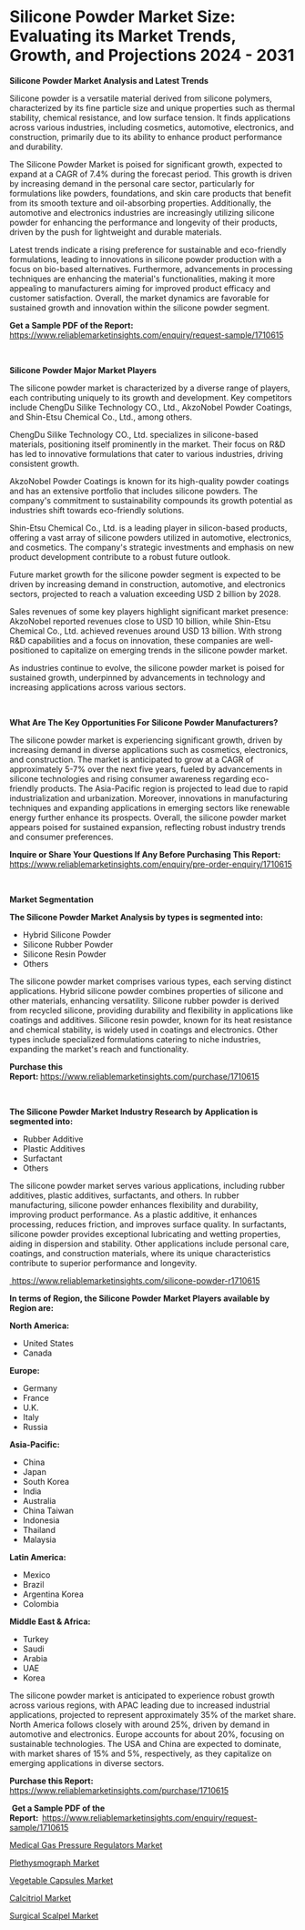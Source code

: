 <p><h1>Silicone Powder Market Size: Evaluating its Market Trends, Growth, and Projections 2024 - 2031</h1></p><p><strong>Silicone Powder Market Analysis and Latest Trends</strong></p>
<p><p>Silicone powder is a versatile material derived from silicone polymers, characterized by its fine particle size and unique properties such as thermal stability, chemical resistance, and low surface tension. It finds applications across various industries, including cosmetics, automotive, electronics, and construction, primarily due to its ability to enhance product performance and durability.</p><p>The Silicone Powder Market is poised for significant growth, expected to expand at a CAGR of 7.4% during the forecast period. This growth is driven by increasing demand in the personal care sector, particularly for formulations like powders, foundations, and skin care products that benefit from its smooth texture and oil-absorbing properties. Additionally, the automotive and electronics industries are increasingly utilizing silicone powder for enhancing the performance and longevity of their products, driven by the push for lightweight and durable materials.</p><p>Latest trends indicate a rising preference for sustainable and eco-friendly formulations, leading to innovations in silicone powder production with a focus on bio-based alternatives. Furthermore, advancements in processing techniques are enhancing the material's functionalities, making it more appealing to manufacturers aiming for improved product efficacy and customer satisfaction. Overall, the market dynamics are favorable for sustained growth and innovation within the silicone powder segment.</p></p>
<p><strong>Get a Sample PDF of the Report:&nbsp;</strong> <a href="https://www.reliablemarketinsights.com/enquiry/request-sample/1710615?utm_campaign=1197&utm_medium=2&utm_source=Github&utm_content=ia&utm_term=22102024&utm_id=silicone-powder">https://www.reliablemarketinsights.com/enquiry/request-sample/1710615</a></p>
<p>&nbsp;</p>
<p><strong>Silicone Powder Major Market Players</strong></p>
<p><p>The silicone powder market is characterized by a diverse range of players, each contributing uniquely to its growth and development. Key competitors include ChengDu Silike Technology CO., Ltd., AkzoNobel Powder Coatings, and Shin-Etsu Chemical Co., Ltd., among others. </p><p>ChengDu Silike Technology CO., Ltd. specializes in silicone-based materials, positioning itself prominently in the market. Their focus on R&D has led to innovative formulations that cater to various industries, driving consistent growth. </p><p>AkzoNobel Powder Coatings is known for its high-quality powder coatings and has an extensive portfolio that includes silicone powders. The company's commitment to sustainability compounds its growth potential as industries shift towards eco-friendly solutions. </p><p>Shin-Etsu Chemical Co., Ltd. is a leading player in silicon-based products, offering a vast array of silicone powders utilized in automotive, electronics, and cosmetics. The company's strategic investments and emphasis on new product development contribute to a robust future outlook. </p><p>Future market growth for the silicone powder segment is expected to be driven by increasing demand in construction, automotive, and electronics sectors, projected to reach a valuation exceeding USD 2 billion by 2028. </p><p>Sales revenues of some key players highlight significant market presence: AkzoNobel reported revenues close to USD 10 billion, while Shin-Etsu Chemical Co., Ltd. achieved revenues around USD 13 billion. With strong R&D capabilities and a focus on innovation, these companies are well-positioned to capitalize on emerging trends in the silicone powder market. </p><p>As industries continue to evolve, the silicone powder market is poised for sustained growth, underpinned by advancements in technology and increasing applications across various sectors.</p></p>
<p>&nbsp;</p>
<p><strong>What Are The Key Opportunities For Silicone Powder Manufacturers?</strong></p>
<p><p>The silicone powder market is experiencing significant growth, driven by increasing demand in diverse applications such as cosmetics, electronics, and construction. The market is anticipated to grow at a CAGR of approximately 5-7% over the next five years, fueled by advancements in silicone technologies and rising consumer awareness regarding eco-friendly products. The Asia-Pacific region is projected to lead due to rapid industrialization and urbanization. Moreover, innovations in manufacturing techniques and expanding applications in emerging sectors like renewable energy further enhance its prospects. Overall, the silicone powder market appears poised for sustained expansion, reflecting robust industry trends and consumer preferences.</p></p>
<p><strong>Inquire or Share Your Questions If Any Before Purchasing This Report:</strong> <a href="https://www.reliablemarketinsights.com/enquiry/pre-order-enquiry/1710615?utm_campaign=1197&utm_medium=2&utm_source=Github&utm_content=ia&utm_term=22102024&utm_id=silicone-powder">https://www.reliablemarketinsights.com/enquiry/pre-order-enquiry/1710615</a></p>
<p>&nbsp;</p>
<p><strong>Market Segmentation</strong></p>
<p><strong>The Silicone Powder Market Analysis by types is segmented into:</strong></p>
<p><ul><li>Hybrid Silicone Powder</li><li>Silicone Rubber Powder</li><li>Silicone Resin Powder</li><li>Others</li></ul></p>
<p><p>The silicone powder market comprises various types, each serving distinct applications. Hybrid silicone powder combines properties of silicone and other materials, enhancing versatility. Silicone rubber powder is derived from recycled silicone, providing durability and flexibility in applications like coatings and additives. Silicone resin powder, known for its heat resistance and chemical stability, is widely used in coatings and electronics. Other types include specialized formulations catering to niche industries, expanding the market's reach and functionality.</p></p>
<p><strong>Purchase this Report:&nbsp;</strong><a href="https://www.reliablemarketinsights.com/purchase/1710615?utm_campaign=1197&utm_medium=2&utm_source=Github&utm_content=ia&utm_term=22102024&utm_id=silicone-powder">https://www.reliablemarketinsights.com/purchase/1710615</a></p>
<p>&nbsp;</p>
<p><strong>The Silicone Powder Market Industry Research by Application is segmented into:</strong></p>
<p><ul><li>Rubber Additive</li><li>Plastic Additives</li><li>Surfactant</li><li>Others</li></ul></p>
<p><p>The silicone powder market serves various applications, including rubber additives, plastic additives, surfactants, and others. In rubber manufacturing, silicone powder enhances flexibility and durability, improving product performance. As a plastic additive, it enhances processing, reduces friction, and improves surface quality. In surfactants, silicone powder provides exceptional lubricating and wetting properties, aiding in dispersion and stability. Other applications include personal care, coatings, and construction materials, where its unique characteristics contribute to superior performance and longevity.</p></p>
<p><a href="https://www.reliablemarketinsights.com/silicone-powder-r1710615?utm_campaign=1197&utm_medium=2&utm_source=Github&utm_content=ia&utm_term=22102024&utm_id=silicone-powder">&nbsp;https://www.reliablemarketinsights.com/silicone-powder-r1710615</a></p>
<p><strong>In terms of Region, the Silicone Powder Market Players available by Region are:</strong></p>
<p>
    <p> <strong> North America: </strong>
        <ul>
            <li>United States</li>
            <li>Canada</li>
        </ul>
        </p> 
    <p> <strong> Europe: </strong>
        <ul>
            <li>Germany</li>
            <li>France</li>
            <li>U.K.</li>
            <li>Italy</li>
            <li>Russia</li>
        </ul>
        </p> 
    <p> <strong> Asia-Pacific: </strong>
        <ul>
            <li>China</li>
            <li>Japan</li>
            <li>South Korea</li>
            <li>India</li>
            <li>Australia</li>
            <li>China Taiwan</li>
            <li>Indonesia</li>
            <li>Thailand</li>
            <li>Malaysia</li>
        </ul>
        </p> 
    <p> <strong> Latin America: </strong>
        <ul>
            <li>Mexico</li>
            <li>Brazil</li>
            <li>Argentina Korea</li>
            <li>Colombia</li>
        </ul>
        </p> 
    <p> <strong> Middle East & Africa: </strong>
        <ul>
            <li>Turkey</li>
            <li>Saudi</li>
            <li>Arabia</li>
            <li>UAE</li>
            <li>Korea</li>
        </ul>
    </p>
    </p>
<p><p>The silicone powder market is anticipated to experience robust growth across various regions, with APAC leading due to increased industrial applications, projected to represent approximately 35% of the market share. North America follows closely with around 25%, driven by demand in automotive and electronics. Europe accounts for about 20%, focusing on sustainable technologies. The USA and China are expected to dominate, with market shares of 15% and 5%, respectively, as they capitalize on emerging applications in diverse sectors.</p></p>
<p><strong>Purchase this Report: </strong><a href="https://www.reliablemarketinsights.com/purchase/1710615?utm_campaign=1197&utm_medium=2&utm_source=Github&utm_content=ia&utm_term=22102024&utm_id=silicone-powder">https://www.reliablemarketinsights.com/purchase/1710615</a></p>
<p>&nbsp;<strong>Get a Sample PDF of the Report:&nbsp;&nbsp;</strong><a href="https://www.reliablemarketinsights.com/enquiry/request-sample/1710615?utm_campaign=1197&utm_medium=2&utm_source=Github&utm_content=ia&utm_term=22102024&utm_id=silicone-powder">https://www.reliablemarketinsights.com/enquiry/request-sample/1710615</a></p>
<p><strong></strong></p>
<p><p><a href="https://www.linkedin.com/pulse/key-drivers-medical-gas-pressure-regulators-market-trends-kweqe?utm_campaign=1197&utm_medium=2&utm_source=Github&utm_content=ia&utm_term=22102024&utm_id=silicone-powder">Medical Gas Pressure Regulators Market</a></p><p><a href="https://www.linkedin.com/pulse/navigating-plethysmograph-market-expert-analysis-forecast-7czbe?utm_campaign=1197&utm_medium=2&utm_source=Github&utm_content=ia&utm_term=22102024&utm_id=silicone-powder">Plethysmograph Market</a></p><p><a href="https://www.linkedin.com/pulse/vegetable-capsules-market-strategic-insights-product-evolution-8irlf?utm_campaign=1197&utm_medium=2&utm_source=Github&utm_content=ia&utm_term=22102024&utm_id=silicone-powder">Vegetable Capsules Market</a></p><p><a href="https://www.linkedin.com/pulse/calcitriol-market-revolution-size-share-emerging-trends-2024--dtj4c?utm_campaign=1197&utm_medium=2&utm_source=Github&utm_content=ia&utm_term=22102024&utm_id=silicone-powder">Calcitriol Market</a></p><p><a href="https://www.linkedin.com/pulse/surgical-scalpel-market-size-share-trends-analysis-report-985ge?utm_campaign=1197&utm_medium=2&utm_source=Github&utm_content=ia&utm_term=22102024&utm_id=silicone-powder">Surgical Scalpel Market</a></p></p>